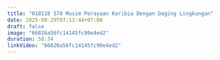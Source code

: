 ```yaml
---
title: "010118 570 Musim Perayaan Karibia Dengan Daging Lingkungan"
date: 2025-09-29T07:13:44+07:00
draft: false
image: "66026a56fc14145fc90e4ed2"
duration: 58:34
linkVideo: "66026a56fc14145fc90e4ed2"
---
```

